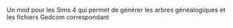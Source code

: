 Un mod pour les Sims 4 qui permet de générer les arbres généalogiques et les fichiers Gedcom correspondant 